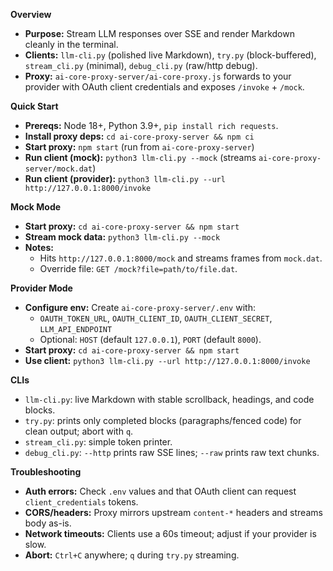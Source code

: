 **Overview**
- **Purpose:** Stream LLM responses over SSE and render Markdown cleanly in the terminal.
- **Clients:** `llm-cli.py` (polished live Markdown), `try.py` (block-buffered), `stream_cli.py` (minimal), `debug_cli.py` (raw/http debug).
- **Proxy:** `ai-core-proxy-server/ai-core-proxy.js` forwards to your provider with OAuth client credentials and exposes `/invoke` + `/mock`.

**Quick Start**
- **Prereqs:** Node 18+, Python 3.9+, `pip install rich requests`.
- **Install proxy deps:** `cd ai-core-proxy-server && npm ci`
- **Start proxy:** `npm start` (run from `ai-core-proxy-server`)
- **Run client (mock):** `python3 llm-cli.py --mock` (streams `ai-core-proxy-server/mock.dat`)
- **Run client (provider):** `python3 llm-cli.py --url http://127.0.0.1:8000/invoke`

**Mock Mode**
- **Start proxy:** `cd ai-core-proxy-server && npm start`
- **Stream mock data:** `python3 llm-cli.py --mock`
- **Notes:**
  - Hits `http://127.0.0.1:8000/mock` and streams frames from `mock.dat`.
  - Override file: `GET /mock?file=path/to/file.dat`.

**Provider Mode**
- **Configure env:** Create `ai-core-proxy-server/.env` with:
  - `OAUTH_TOKEN_URL`, `OAUTH_CLIENT_ID`, `OAUTH_CLIENT_SECRET`, `LLM_API_ENDPOINT`
  - Optional: `HOST` (default `127.0.0.1`), `PORT` (default `8000`).
- **Start proxy:** `cd ai-core-proxy-server && npm start`
- **Use client:** `python3 llm-cli.py --url http://127.0.0.1:8000/invoke`

**CLIs**
- `llm-cli.py`: live Markdown with stable scrollback, headings, and code blocks.
- `try.py`: prints only completed blocks (paragraphs/fenced code) for clean output; abort with `q`.
- `stream_cli.py`: simple token printer.
- `debug_cli.py`: `--http` prints raw SSE lines; `--raw` prints raw text chunks.

 

**Troubleshooting**
- **Auth errors:** Check `.env` values and that OAuth client can request `client_credentials` tokens.
- **CORS/headers:** Proxy mirrors upstream `content-*` headers and streams body as-is.
- **Network timeouts:** Clients use a 60s timeout; adjust if your provider is slow.
- **Abort:** `Ctrl+C` anywhere; `q` during `try.py` streaming.
